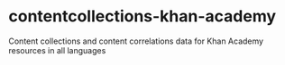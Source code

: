 # contentcollections-khan-academy
Content collections and content correlations data for Khan Academy resources in all languages

